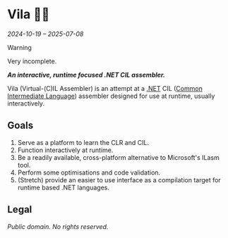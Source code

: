 # Vila 🧚‍♀️

_2024-10-19 – 2025-07-08_

> [!WARNING]
> Very incomplete.

___An interactive, runtime focused .NET CIL assembler.___

Vila (Virtual-(C)IL Assembler) is an attempt at a [.NET][] CIL ([Common Intermediate Language][CIL])
assembler designed for use at runtime, usually interactively.


## Goals

1. Serve as a platform to learn the CLR and CIL.
2. Function interactively at runtime.
3. Be a readily available, cross-platform alternative to Microsoft's ILasm tool.
4. Perform some optimisations and code validation.
5. (Stretch) provide an easier to use interface as a compilation target for runtime based .NET languages.


## Legal

_Public domain.  No rights reserved._


<!-- Links -->

[CLI]: https://en.wikipedia.org/wiki/Common_Language_Infrastructure
[CIL]: https://en.wikipedia.org/wiki/Common_Intermediate_Language
[CLR]: https://en.wikipedia.org/wiki/Common_Language_Runtime
[.NET]: https://en.wikipedia.org/wiki/.NET
